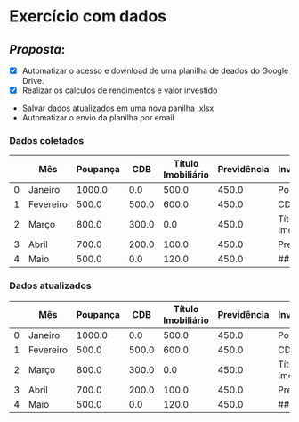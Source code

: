 # **Exercício com dados**

## _Proposta_:
- [x] Automatizar o acesso e download de uma planilha de deados do Google Drive.
- [x] Realizar os calculos de rendimentos e valor investido
- Salvar dados atualizados em uma nova panilha .xlsx
- Automatizar o envio da planilha por email

### Dados coletados
|  | Mês | Poupança | CDB | Título Imobiliário | Previdência | Investimentos | Juros (%) |
| --- | --- | --- | --- | --- | --- | --- | --- |
| 0 | Janeiro | 1000.0 | 0.0 | 500.0 | 450.0 | Poupança | 0.6 |
| 1 | Fevereiro | 500.0 | 500.0 | 600.0 | 450.0 | CDB | 0.8 |
| 2 | Março | 800.0 | 300.0 | 0.0 | 450.0 | Título Imobiliário | 1.0 |
| 3 | Abril | 700.0 | 200.0 | 100.0 | 450.0 | Previdência | 0.4 |
| 4 | Maio | 500.0 | 0.0 | 120.0 | 450.0 | ## | ## |

### Dados atualizados
|  | Mês | Poupança | CDB | Título Imobiliário | Previdência | Investimentos | Juros (%) | Total Investido | Total Juros |
| --- | --- | --- | --- | --- | --- | --- | --- | --- | --- |
| 0 | Janeiro | 1000.0 | 0.0 | 500.0 | 450.0 | Poupança | 0.6 | 1950.0 | 1280.0 |
| 1 | Fevereiro | 500.0 | 500.0 | 600.0 | 450.0 | CDB | 0.8 | 2050.0 | 1480.0 |
| 2 | Março | 800.0 | 300.0 | 0.0 | 450.0 | Título Imobiliário | 1.0 | 1550.0 | 900.0 |
| 3 | Abril | 700.0 | 200.0 | 100.0 | 450.0 | Previdência | 0.4 | 1450.0 | 860.0 |
| 4 | Maio | 500.0 | 0.0 | 120.0 | 450.0 | ## | ## | 1070.0 | 600.0 |
